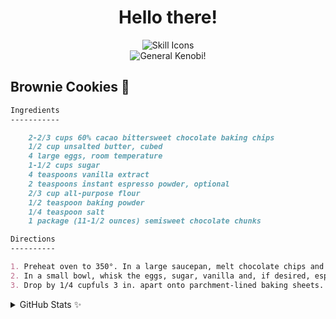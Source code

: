 <h1 align="center">Hello there!</h1>

<div align="center">
    <img src="https://skillicons.dev/icons?i=git,maven,gradle,linux,java,kotlin,python,latex,markdown" alt="Skill Icons" />
    <br>
    <img src="https://media1.tenor.com/m/h8ESfI_EBaQAAAAC/star-wars-general-grievous.gif" alt="General Kenobi!">
</div>

## Brownie Cookies 🍪

```md
Ingredients
-----------

    2-2/3 cups 60% cacao bittersweet chocolate baking chips
    1/2 cup unsalted butter, cubed
    4 large eggs, room temperature
    1-1/2 cups sugar
    4 teaspoons vanilla extract
    2 teaspoons instant espresso powder, optional
    2/3 cup all-purpose flour
    1/2 teaspoon baking powder
    1/4 teaspoon salt
    1 package (11-1/2 ounces) semisweet chocolate chunks

Directions
----------

1. Preheat oven to 350°. In a large saucepan, melt chocolate chips and butter over low heat, stirring until smooth. Remove from heat; cool until mixture is warm.
2. In a small bowl, whisk the eggs, sugar, vanilla and, if desired, espresso powder until blended. Whisk into chocolate mixture. In another bowl, mix the flour, baking powder and salt; add to chocolate mixture, mixing well. Fold in chocolate chunks; let stand until mixture thickens slightly, about 10 minutes.
3. Drop by 1/4 cupfuls 3 in. apart onto parchment-lined baking sheets. Bake until set, 12-14 minutes. Cool on pans 1-2 minutes. Remove to wire racks to cool.
```

<details>
    <summary>GitHub Stats ✨</summary>
    <p align="center">
        <img src="https://github-profile-summary-cards.vercel.app/api/cards/profile-details?username=Kiyotoko&theme=tokyonight" alt="Github Profile Summary">
        <img src="https://github-readme-stats.vercel.app/api/top-langs/?username=Kiyotoko&theme=tokyonight&layout=compact&langs_count=10" alt="Github Langs">
    </p>
</details>